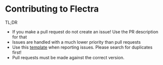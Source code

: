 Contributing to Flectra
========================

TL;DR

* If you make a pull request do not create an issue! Use the PR description for that
* Issues are handled with a much lower priority than pull requests
* Use this [template](https://gitlab.com/flectra-hq/flectra/blob/master/.gitlab/issue_templates/Bug.md)
  when reporting issues. Please search for duplicates first!
* Pull requests must be made against the correct version.
